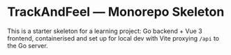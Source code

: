 # TrackAndFeel — Monorepo Skeleton

This is a starter skeleton for a learning project: Go backend + Vue 3 frontend,
containerised and set up for local dev with Vite proxying `/api` to the Go server.

